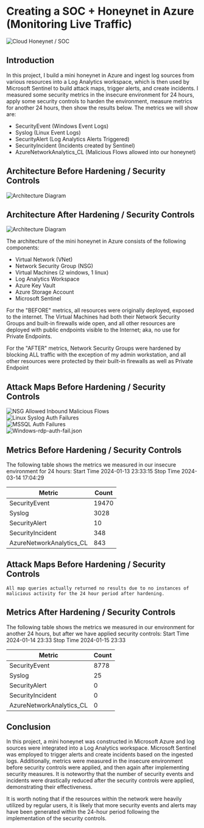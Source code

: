 # Creating a SOC + Honeynet in Azure (Monitoring Live Traffic)
![Cloud Honeynet / SOC ](https://github.com/NATASHASAINI/CLOUD-SOC/assets/156629309/34b61403-7c05-48e2-8b8c-951a226e265b)

## Introduction

In this project, I build a mini honeynet in Azure and ingest log sources from various resources into a Log Analytics workspace, which is then used by Microsoft Sentinel to build attack maps, trigger alerts, and create incidents. I measured some security metrics in the insecure environment for 24 hours, apply some security controls to harden the environment, measure metrics for another 24 hours, then show the results below. The metrics we will show are:

- SecurityEvent (Windows Event Logs)
- Syslog (Linux Event Logs)
- SecurityAlert (Log Analytics Alerts Triggered)
- SecurityIncident (Incidents created by Sentinel)
- AzureNetworkAnalytics_CL (Malicious Flows allowed into our honeynet)

## Architecture Before Hardening / Security Controls
![Architecture Diagram](https://github.com/NATASHASAINI/CLOUD-SOC/assets/156629309/1c656917-cf6a-44fd-a6f2-a34b99673067)


## Architecture After Hardening / Security Controls
![Architecture Diagram](https://github.com/NATASHASAINI/CLOUD-SOC/assets/156629309/15e9222d-2d57-4ff0-a654-cf8e75be9886)


The architecture of the mini honeynet in Azure consists of the following components:

- Virtual Network (VNet)
- Network Security Group (NSG)
- Virtual Machines (2 windows, 1 linux)
- Log Analytics Workspace
- Azure Key Vault
- Azure Storage Account
- Microsoft Sentinel

For the "BEFORE" metrics, all resources were originally deployed, exposed to the internet. The Virtual Machines had both their Network Security Groups and built-in firewalls wide open, and all other resources are deployed with public endpoints visible to the Internet; aka, no use for Private Endpoints.

For the "AFTER" metrics, Network Security Groups were hardened by blocking ALL traffic with the exception of my admin workstation, and all other resources were protected by their built-in firewalls as well as Private Endpoint

## Attack Maps Before Hardening / Security Controls
![NSG Allowed Inbound Malicious Flows](https://github.com/NATASHASAINI/CLOUD-SOC/assets/156629309/71e58e71-2201-46b6-b36a-539179f639b6)<br>
![Linux Syslog Auth Failures](https://github.com/NATASHASAINI/CLOUD-SOC/assets/156629309/da71ee3a-a8ef-41d7-b90b-59b95cee88f9)<br>
![MSSQL Auth Failures](https://github.com/NATASHASAINI/CLOUD-SOC/assets/156629309/34864593-d259-424a-964c-aef2d3ecc24b)<br>
![Windows-rdp-auth-fail.json](https://github.com/NATASHASAINI/CLOUD-SOC/assets/156629309/b555bfb4-4bf8-420a-8939-c75e62c5d60a)<br>

## Metrics Before Hardening / Security Controls

The following table shows the metrics we measured in our insecure environment for 24 hours:
Start Time 2024-01-13 23:33:15
Stop Time 2024-03-14 17:04:29

| Metric                   | Count
| ------------------------ | -----
| SecurityEvent            | 19470
| Syslog                   | 3028
| SecurityAlert            | 10
| SecurityIncident         | 348
| AzureNetworkAnalytics_CL | 843

## Attack Maps Before Hardening / Security Controls

```All map queries actually returned no results due to no instances of malicious activity for the 24 hour period after hardening.```

## Metrics After Hardening / Security Controls

The following table shows the metrics we measured in our environment for another 24 hours, but after we have applied security controls:
Start Time 2024-01-14 23:33
Stop Time	2024-01-15 23:33

| Metric                   | Count
| ------------------------ | -----
| SecurityEvent            | 8778
| Syslog                   | 25
| SecurityAlert            | 0
| SecurityIncident         | 0
| AzureNetworkAnalytics_CL | 0

## Conclusion

In this project, a mini honeynet was constructed in Microsoft Azure and log sources were integrated into a Log Analytics workspace. Microsoft Sentinel was employed to trigger alerts and create incidents based on the ingested logs. Additionally, metrics were measured in the insecure environment before security controls were applied, and then again after implementing security measures. It is noteworthy that the number of security events and incidents were drastically reduced after the security controls were applied, demonstrating their effectiveness.

It is worth noting that if the resources within the network were heavily utilized by regular users, it is likely that more security events and alerts may have been generated within the 24-hour period following the implementation of the security controls.
